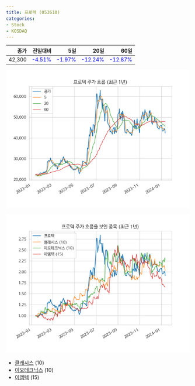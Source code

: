 ```yaml
---
title: 프로텍 (053610)
categories:
- Stock
- KOSDAQ
---
```


|종가|전일대비|5일|20일|60일|
|---:|-------:|--:|---:|---:|
|42,300|<span style="color: blue">-4.51%</span>|<span style="color: blue">-1.97%</span>|<span style="color: blue">-12.24%</span>|<span style="color: blue">-12.87%</span>|


<!-- more -->

![053610](/assets/images/stock/053610.png)

![053610](/assets/images/stock/053610_sim.png)

- [클래시스](/214150/) (10)
- [이오테크닉스](/039030/) (10)
- [이엠텍](/091120/) (15)